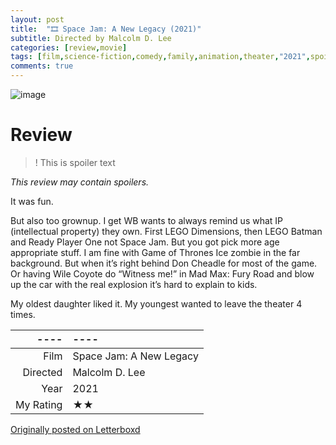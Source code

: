 ```yaml
---
layout: post
title:  "🎞️ Space Jam: A New Legacy (2021)"
subtitle: Directed by Malcolm D. Lee
categories: [review,movie]
tags: [film,science-fiction,comedy,family,animation,theater,"2021",spoilers]
comments: true
---
```


![image](https://a.ltrbxd.com/resized/film-poster/3/1/4/8/8/3/314883-space-jam-a-new-legacy-0-230-0-345-crop.jpg)

# Review

>! This is spoiler text

_This review may contain spoilers._

It was fun.

But also too grownup. I get WB wants to always remind us what IP (intellectual property) they own. First LEGO Dimensions, then LEGO Batman and Ready Player One not Space Jam. But you got pick more age appropriate stuff. I am fine with Game of Thrones Ice zombie in the far background. But when it’s right behind Don  Cheadle for most of the game. Or having Wile Coyote do “Witness me!” in Mad Max: Fury Road and blow up the car with the real explosion it’s hard to explain to kids.

My oldest daughter liked it. My youngest wanted to leave the theater 4 times.

----|----
--: | :--
Film | Space Jam: A New Legacy
Directed | Malcolm D. Lee
Year | 2021
My Rating | ★★

[Originally posted on Letterboxd](https://letterboxd.com/nickbarrett/film/space-jam-a-new-legacy/)
